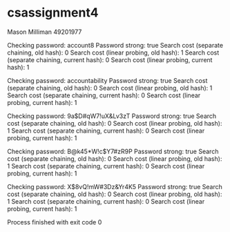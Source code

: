 # csassignment4
Mason Milliman 49201977

Checking password: account8 
Password strong: true 
Search cost (separate chaining, old hash): 0 
Search cost (linear probing, old hash): 1 
Search cost (separate chaining, current hash): 0 
Search cost (linear probing, current hash): 1 

Checking password: accountability
Password strong: true
Search cost (separate chaining, old hash): 0
Search cost (linear probing, old hash): 1
Search cost (separate chaining, current hash): 0
Search cost (linear probing, current hash): 1

Checking password: 9a$D#qW7!uX&Lv3zT
Password strong: true
Search cost (separate chaining, old hash): 0
Search cost (linear probing, old hash): 1
Search cost (separate chaining, current hash): 0
Search cost (linear probing, current hash): 1

Checking password: B@k45*W!c$Y7#zR9P
Password strong: true
Search cost (separate chaining, old hash): 0
Search cost (linear probing, old hash): 1
Search cost (separate chaining, current hash): 0
Search cost (linear probing, current hash): 1

Checking password: X$8vQ!mW#3Dz&Yr4K5
Password strong: true
Search cost (separate chaining, old hash): 0
Search cost (linear probing, old hash): 1
Search cost (separate chaining, current hash): 0
Search cost (linear probing, current hash): 1


Process finished with exit code 0
